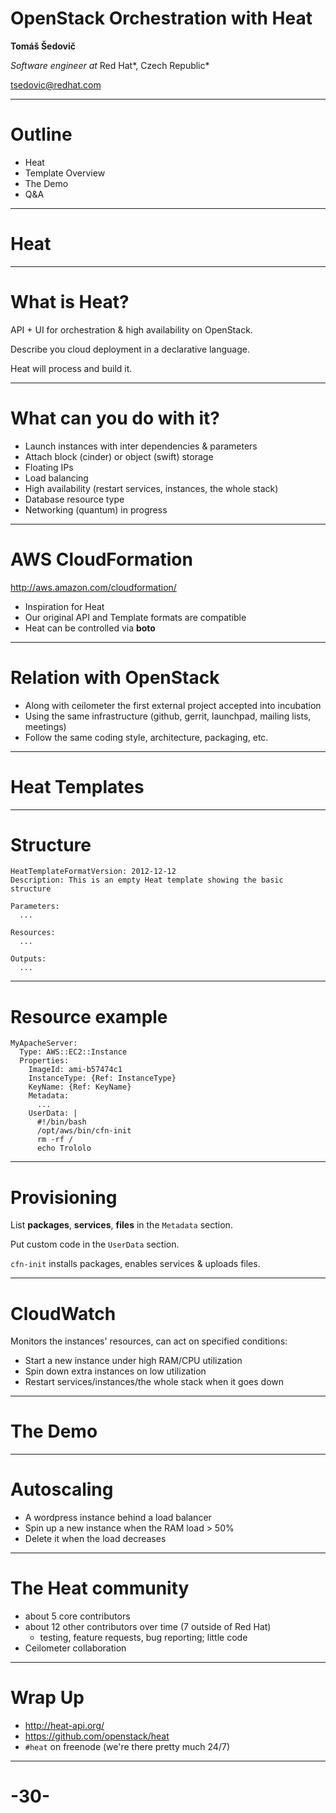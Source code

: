 
# OpenStack Orchestration with Heat

**Tomáš Šedovič**

*Software engineer at* Red Hat*, Czech Republic*

<tsedovic@redhat.com>


---

# Outline

* Heat
* Template Overview
* The Demo
* Q&A

---

# Heat

---

# What is Heat?

API + UI for orchestration & high availability on OpenStack.

Describe you cloud deployment in a declarative language.

Heat will process and build it.

---

# What can you do with it?

* Launch instances with inter dependencies & parameters
* Attach block (cinder) or object (swift) storage
* Floating IPs
* Load balancing
* High availability (restart services, instances, the whole stack)
* Database resource type
* Networking (quantum) in progress

---

# AWS CloudFormation

<http://aws.amazon.com/cloudformation/>

* Inspiration for Heat
* Our original API and Template formats are compatible
* Heat can be controlled via **boto**

---

# Relation with OpenStack

* Along with ceilometer the first external project accepted into incubation
* Using the same infrastructure (github, gerrit, launchpad, mailing lists, meetings)
* Follow the same coding style, architecture, packaging, etc.

---

# Heat Templates

---

# Structure

    HeatTemplateFormatVersion: 2012-12-12
    Description: This is an empty Heat template showing the basic structure

    Parameters:
      ...

    Resources:
      ...

    Outputs:
      ...

---

# Resource example

    MyApacheServer:
      Type: AWS::EC2::Instance
      Properties:
        ImageId: ami-b57474c1
        InstanceType: {Ref: InstanceType}
        KeyName: {Ref: KeyName}
        Metadata:
          ...
        UserData: |
          #!/bin/bash
          /opt/aws/bin/cfn-init
          rm -rf /
          echo Trololo



---

# Provisioning

List **packages**, **services**, **files** in the `Metadata` section.

Put custom code in the `UserData` section.

`cfn-init` installs packages, enables services & uploads files.


---

# CloudWatch

Monitors the instances' resources, can act on specified conditions:

* Start a new instance under high RAM/CPU utilization
* Spin down extra instances on low utilization
* Restart services/instances/the whole stack when it goes down

---

# The Demo

---

# Autoscaling

* A wordpress instance behind a load balancer
* Spin up a new instance when the RAM load > 50%
* Delete it when the load decreases

---

# The Heat community
  - about 5 core contributors
  - about 12 other contributors over time (7 outside of Red Hat)
    * testing, feature requests, bug reporting; little code
  - Ceilometer collaboration

---


# Wrap Up
  - <http://heat-api.org/>
  - <https://github.com/openstack/heat>
  - `#heat` on freenode (we're there pretty much 24/7)

---

# -30-


